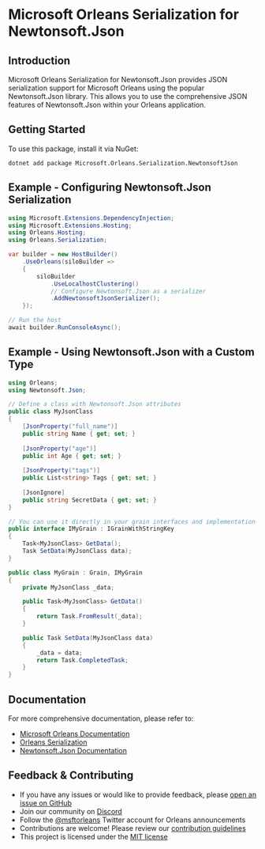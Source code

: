 # Microsoft Orleans Serialization for Newtonsoft.Json

## Introduction
Microsoft Orleans Serialization for Newtonsoft.Json provides JSON serialization support for Microsoft Orleans using the popular Newtonsoft.Json library. This allows you to use the comprehensive JSON features of Newtonsoft.Json within your Orleans application.

## Getting Started
To use this package, install it via NuGet:

```shell
dotnet add package Microsoft.Orleans.Serialization.NewtonsoftJson
```

## Example - Configuring Newtonsoft.Json Serialization
```csharp
using Microsoft.Extensions.DependencyInjection;
using Microsoft.Extensions.Hosting;
using Orleans.Hosting;
using Orleans.Serialization;

var builder = new HostBuilder()
    .UseOrleans(siloBuilder =>
    {
        siloBuilder
            .UseLocalhostClustering()
            // Configure Newtonsoft.Json as a serializer
            .AddNewtonsoftJsonSerializer();
    });

// Run the host
await builder.RunConsoleAsync();
```

## Example - Using Newtonsoft.Json with a Custom Type
```csharp
using Orleans;
using Newtonsoft.Json;

// Define a class with Newtonsoft.Json attributes
public class MyJsonClass
{
    [JsonProperty("full_name")]
    public string Name { get; set; }
    
    [JsonProperty("age")]
    public int Age { get; set; }
    
    [JsonProperty("tags")]
    public List<string> Tags { get; set; }
    
    [JsonIgnore]
    public string SecretData { get; set; }
}

// You can use it directly in your grain interfaces and implementation
public interface IMyGrain : IGrainWithStringKey
{
    Task<MyJsonClass> GetData();
    Task SetData(MyJsonClass data);
}

public class MyGrain : Grain, IMyGrain
{
    private MyJsonClass _data;

    public Task<MyJsonClass> GetData()
    {
        return Task.FromResult(_data);
    }

    public Task SetData(MyJsonClass data)
    {
        _data = data;
        return Task.CompletedTask;
    }
}
```

## Documentation
For more comprehensive documentation, please refer to:
- [Microsoft Orleans Documentation](https://docs.microsoft.com/dotnet/orleans/)
- [Orleans Serialization](https://learn.microsoft.com/en-us/dotnet/orleans/host/configuration-guide/serialization)
- [Newtonsoft.Json Documentation](https://www.newtonsoft.com/json/help/html/Introduction.htm)

## Feedback & Contributing
- If you have any issues or would like to provide feedback, please [open an issue on GitHub](https://github.com/dotnet/orleans/issues)
- Join our community on [Discord](https://aka.ms/orleans-discord)
- Follow the [@msftorleans](https://twitter.com/msftorleans) Twitter account for Orleans announcements
- Contributions are welcome! Please review our [contribution guidelines](https://github.com/dotnet/orleans/blob/main/CONTRIBUTING.md)
- This project is licensed under the [MIT license](https://github.com/dotnet/orleans/blob/main/LICENSE)
